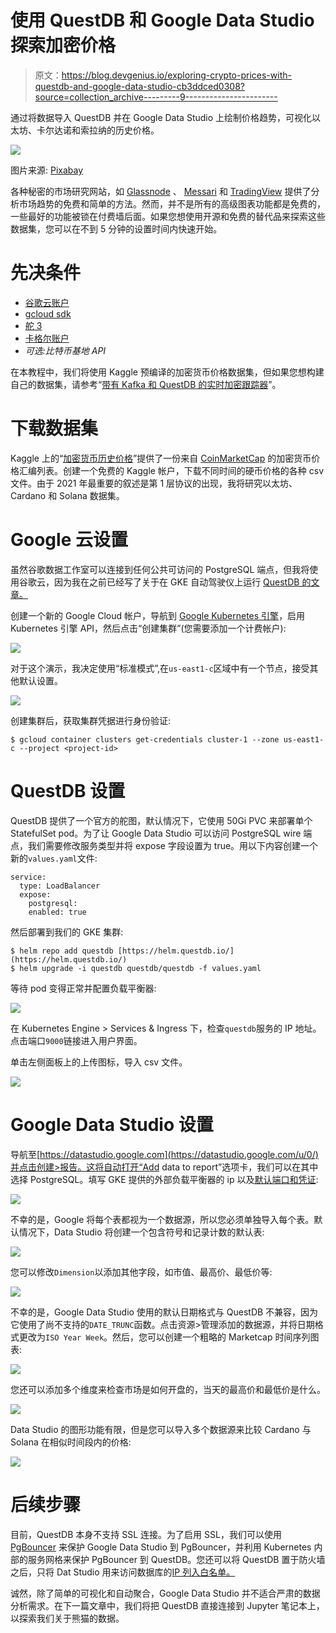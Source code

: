 # 使用 QuestDB 和 Google Data Studio 探索加密价格

> 原文：<https://blog.devgenius.io/exploring-crypto-prices-with-questdb-and-google-data-studio-cb3ddced0308?source=collection_archive---------9----------------------->

通过将数据导入 QuestDB 并在 Google Data Studio 上绘制价格趋势，可视化以太坊、卡尔达诺和索拉纳的历史价格。

![](img/cf92d55ceb224bccc2002c7fda4a47cc.png)

图片来源: [Pixabay](https://pixabay.com/vectors/image-set-interface-pictogram-3375234/)

各种秘密的市场研究网站，如 [Glassnode](https://glassnode.com/) 、 [Messari](https://messari.io/) 和 [TradingView](https://www.tradingview.com/) 提供了分析市场趋势的免费和简单的方法。然而，并不是所有的高级图表功能都是免费的，一些最好的功能被锁在付费墙后面。如果您想使用开源和免费的替代品来探索这些数据集，您可以在不到 5 分钟的设置时间内快速开始。

# 先决条件

*   [谷歌云账户](https://console.developers.google.com/billing/freetrial?hl=en&pli=1)
*   [gcloud sdk](https://cloud.google.com/sdk/docs/install)
*   [舵 3](https://v3.helm.sh/docs/intro/install/)
*   [卡格尔账户](https://www.kaggle.com/)
*   *可选:比特币基地 API*

在本教程中，我们将使用 Kaggle 预编译的加密货币价格数据集，但如果您想构建自己的数据集，请参考“[带有 Kafka 和 QuestDB 的实时加密跟踪器](https://medium.com/swlh/realtime-crypto-tracker-with-kafka-and-questdb-b33b19048fc2)”。

# 下载数据集

Kaggle 上的“[加密货币历史价格](https://www.kaggle.com/sudalairajkumar/cryptocurrencypricehistory)”提供了一份来自 [CoinMarketCap](https://coinmarketcap.com/) 的加密货币价格汇编列表。创建一个免费的 Kaggle 帐户，下载不同时间的硬币价格的各种 csv 文件。由于 2021 年最重要的叙述是第 1 层协议的出现，我将研究以太坊、Cardano 和 Solana 数据集。

# Google 云设置

虽然谷歌数据工作室可以连接到任何公共可访问的 PostgreSQL 端点，但我将使用谷歌云，因为我在之前已经写了关于在 GKE 自动驾驶仪上运行 [QuestDB 的文章。](/running-questdb-on-gke-autopilot-dab25fd76e66)

创建一个新的 Google Cloud 帐户，导航到 [Google Kubernetes 引擎](https://cloud.google.com/)，启用 Kubernetes 引擎 API，然后点击“创建集群”(您需要添加一个计费帐户):

![](img/f23462f65b946a8510ef27257e67a636.png)

对于这个演示，我决定使用“标准模式”,在`us-east1-c`区域中有一个节点，接受其他默认设置。

![](img/2b33fe4b59c37aa8fd83cc847a94fd5d.png)

创建集群后，获取集群凭据进行身份验证:

```
$ gcloud container clusters get-credentials cluster-1 --zone us-east1-c --project <project-id> 
```

# QuestDB 设置

QuestDB 提供了一个官方的舵图，默认情况下，它使用 50Gi PVC 来部署单个 StatefulSet pod。为了让 Google Data Studio 可以访问 PostgreSQL wire 端点，我们需要修改服务类型并将 expose 字段设置为 true。用以下内容创建一个新的`values.yaml`文件:

```
service:
  type: LoadBalancer
  expose:
    postgresql:
    enabled: true
```

然后部署到我们的 GKE 集群:

```
$ helm repo add questdb [https://helm.questdb.io/](https://helm.questdb.io/)
$ helm upgrade -i questdb questdb/questdb -f values.yaml
```

等待 pod 变得正常并配置负载平衡器:

![](img/20866ad291c878775ea772c14f32c33b.png)

在 Kubernetes Engine > Services & Ingress 下，检查`questdb`服务的 IP 地址。点击端口`9000`链接进入用户界面。

单击左侧面板上的上传图标，导入 csv 文件。

![](img/e89d197d26978df0f1c5f9d6f513efab.png)

# Google Data Studio 设置

导航至[https://datastudio.google.com](https://datastudio.google.com/u/0/)并点击创建>报告。这将自动打开“Add data to report”选项卡，我们可以在其中选择 PostgreSQL。填写 GKE 提供的外部负载平衡器的 ip 以及[默认端口和凭证](https://questdb.io/docs/develop/connect):

![](img/571d75e46521b64e1a0d7ff5c32e356e.png)

不幸的是，Google 将每个表都视为一个数据源，所以您必须单独导入每个表。默认情况下，Data Studio 将创建一个包含符号和记录计数的默认表:

![](img/c2b634649021e56ca9a3c48540a6c415.png)

您可以修改`Dimension`以添加其他字段，如市值、最高价、最低价等:

![](img/dae8c65663c2c6d98883227f99dab320.png)

不幸的是，Google Data Studio 使用的默认日期格式与 QuestDB 不兼容，因为它使用了尚不支持的`DATE_TRUNC`函数。点击资源>管理添加的数据源，并将日期格式更改为`ISO Year Week`。然后，您可以创建一个粗略的 Marketcap 时间序列图表:

![](img/d910e41ceb37014b6b1c86d03c6bd06e.png)

您还可以添加多个维度来检查市场是如何开盘的，当天的最高价和最低价是什么。

![](img/a84d153733ff2255a69a123c609c50db.png)

Data Studio 的图形功能有限，但是您可以导入多个数据源来比较 Cardano 与 Solana 在相似时间段内的价格:

![](img/be3028ab6a7f015c8bf4a8303b7ab8d5.png)

# 后续步骤

目前，QuestDB 本身不支持 SSL 连接。为了启用 SSL，我们可以使用 [PgBouncer](https://www.pgbouncer.org/) 来保护 Google Data Studio 到 PgBouncer，并利用 Kubernetes 内部的服务网格来保护 PgBouncer 到 QuestDB。您还可以将 QuestDB 置于防火墙之后，只将 Dat Studio 用来访问数据库的[IP 列入白名单。](https://support.google.com/datastudio/answer/7288010?hl=en#zippy=%2Cin-this-article)

诚然，除了简单的可视化和自动聚合，Google Data Studio 并不适合严肃的数据分析需求。在下一篇文章中，我们将把 QuestDB 直接连接到 Jupyter 笔记本上，以探索我们关于熊猫的数据。